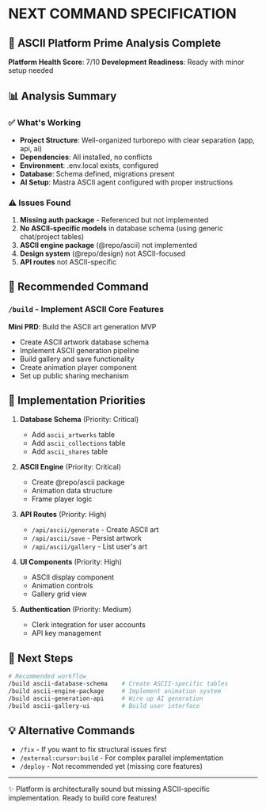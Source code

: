 # NEXT COMMAND SPECIFICATION

## 🌟 ASCII Platform Prime Analysis Complete

**Platform Health Score**: 7/10
**Development Readiness**: Ready with minor setup needed

## 📊 Analysis Summary

### ✅ What's Working
- **Project Structure**: Well-organized turborepo with clear separation (app, api, ai)
- **Dependencies**: All installed, no conflicts
- **Environment**: .env.local exists, configured
- **Database**: Schema defined, migrations present
- **AI Setup**: Mastra ASCII agent configured with proper instructions

### ⚠️ Issues Found
1. **Missing auth package** - Referenced but not implemented
2. **No ASCII-specific models** in database schema (using generic chat/project tables)
3. **ASCII engine package** (@repo/ascii) not implemented
4. **Design system** (@repo/design) not ASCII-focused
5. **API routes** not ASCII-specific

## 🎯 Recommended Command

### `/build` - Implement ASCII Core Features

**Mini PRD**: Build the ASCII art generation MVP
- Create ASCII artwork database schema
- Implement ASCII generation pipeline
- Build gallery and save functionality
- Create animation player component
- Set up public sharing mechanism

## 📝 Implementation Priorities

1. **Database Schema** (Priority: Critical)
   - Add `ascii_artworks` table
   - Add `ascii_collections` table
   - Add `ascii_shares` table

2. **ASCII Engine** (Priority: Critical)
   - Create @repo/ascii package
   - Animation data structure
   - Frame player logic

3. **API Routes** (Priority: High)
   - `/api/ascii/generate` - Create ASCII art
   - `/api/ascii/save` - Persist artwork
   - `/api/ascii/gallery` - List user's art

4. **UI Components** (Priority: High)
   - ASCII display component
   - Animation controls
   - Gallery grid view

5. **Authentication** (Priority: Medium)
   - Clerk integration for user accounts
   - API key management

## 🚀 Next Steps

```bash
# Recommended workflow
/build ascii-database-schema    # Create ASCII-specific tables
/build ascii-engine-package     # Implement animation system
/build ascii-generation-api     # Wire up AI generation
/build ascii-gallery-ui         # Build user interface
```

## 💡 Alternative Commands

- `/fix` - If you want to fix structural issues first
- `/external:cursor:build` - For complex parallel implementation
- `/deploy` - Not recommended yet (missing core features)

---
✨ Platform is architecturally sound but missing ASCII-specific implementation. Ready to build core features!